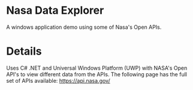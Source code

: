 # Nasa Data Explorer
A windows application demo using some of Nasa's Open APIs.

# Details
Uses C# .NET and Universal Windows Platform (UWP) with NASA's Open API's to view different data from the APIs. The following page has the full set of APIs available: https://api.nasa.gov/
